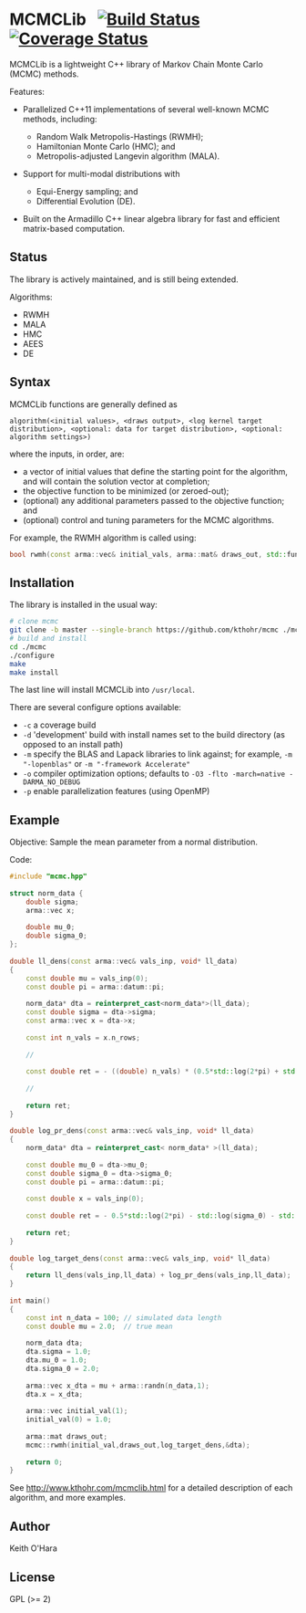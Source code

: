 # MCMCLib &nbsp; [![Build Status](https://travis-ci.org/kthohr/mcmc.svg?branch=master)](https://travis-ci.org/kthohr/mcmc) [![Coverage Status](https://codecov.io/github/kthohr/mcmc/coverage.svg?branch=master)](https://codecov.io/github/kthohr/mcmc?branch=master)

MCMCLib is a lightweight C++ library of Markov Chain Monte Carlo (MCMC) methods.

Features:

* Parallelized C++11 implementations of several well-known MCMC methods, including:
    - Random Walk Metropolis-Hastings (RWMH);
    - Hamiltonian Monte Carlo (HMC); and
    - Metropolis-adjusted Langevin algorithm (MALA).

* Support for multi-modal distributions with 
    - Equi-Energy sampling; and
    - Differential Evolution (DE).
* Built on the Armadillo C++ linear algebra library for fast and efficient matrix-based computation.

## Status

The library is actively maintained, and is still being extended.

Algorithms:

* RWMH
* MALA
* HMC
* AEES
* DE

## Syntax

MCMCLib functions are generally defined as
```
algorithm(<initial values>, <draws output>, <log kernel target distribution>, <optional: data for target distribution>, <optional: algorithm settings>)
```
where the inputs, in order, are:
* a vector of initial values that define the starting point for the algorithm, and will contain the solution vector at completion;
* the objective function to be minimized (or zeroed-out);
* (optional) any additional parameters passed to the objective function; and
* (optional) control and tuning parameters for the MCMC algorithms.

For example, the RWMH algorithm is called using:
``` cpp
bool rwmh(const arma::vec& initial_vals, arma::mat& draws_out, std::function<double (const arma::vec& vals_inp, void* target_data)> target_log_kernel, void* target_data);
```

## Installation

The library is installed in the usual way:

```bash
# clone mcmc
git clone -b master --single-branch https://github.com/kthohr/mcmc ./mcmc
# build and install
cd ./mcmc
./configure
make
make install
```

The last line will install MCMCLib into `/usr/local`.

There are several configure options available:
* `-c` a coverage build
* `-d` 'development' build with install names set to the build directory (as opposed to an install path)
* `-m` specify the BLAS and Lapack libraries to link against; for example, `-m "-lopenblas"` or `-m "-framework Accelerate"`
* `-o` compiler optimization options; defaults to `-O3 -flto -march=native -DARMA_NO_DEBUG`
* `-p` enable parallelization features (using OpenMP)


## Example

Objective: Sample the mean parameter from a normal distribution.

Code:

``` cpp
#include "mcmc.hpp"
 
struct norm_data {
    double sigma;
    arma::vec x;
 
    double mu_0;
    double sigma_0;
};
 
double ll_dens(const arma::vec& vals_inp, void* ll_data)
{
    const double mu = vals_inp(0);
    const double pi = arma::datum::pi;
 
    norm_data* dta = reinterpret_cast<norm_data*>(ll_data);
    const double sigma = dta->sigma;
    const arma::vec x = dta->x;
 
    const int n_vals = x.n_rows;
 
    //
 
    const double ret = - ((double) n_vals) * (0.5*std::log(2*pi) + std::log(sigma)) - arma::accu( arma::pow(x - mu,2) / (2*sigma*sigma) );
 
    //
 
    return ret;
}
 
double log_pr_dens(const arma::vec& vals_inp, void* ll_data)
{
    norm_data* dta = reinterpret_cast< norm_data* >(ll_data);
 
    const double mu_0 = dta->mu_0;
    const double sigma_0 = dta->sigma_0;
    const double pi = arma::datum::pi;
 
    const double x = vals_inp(0);
 
    const double ret = - 0.5*std::log(2*pi) - std::log(sigma_0) - std::pow(x - mu_0,2) / (2*sigma_0*sigma_0);
 
    return ret;
}
 
double log_target_dens(const arma::vec& vals_inp, void* ll_data)
{
    return ll_dens(vals_inp,ll_data) + log_pr_dens(vals_inp,ll_data);
}
 
int main()
{
    const int n_data = 100; // simulated data length
    const double mu = 2.0;  // true mean
 
    norm_data dta;
    dta.sigma = 1.0;
    dta.mu_0 = 1.0;
    dta.sigma_0 = 2.0;
 
    arma::vec x_dta = mu + arma::randn(n_data,1);
    dta.x = x_dta;
 
    arma::vec initial_val(1);
    initial_val(0) = 1.0;
 
    arma::mat draws_out;
    mcmc::rwmh(initial_val,draws_out,log_target_dens,&dta);
 
    return 0;
}
```

See http://www.kthohr.com/mcmclib.html for a detailed description of each algorithm, and more examples.

## Author

Keith O'Hara

## License

GPL (>= 2)


